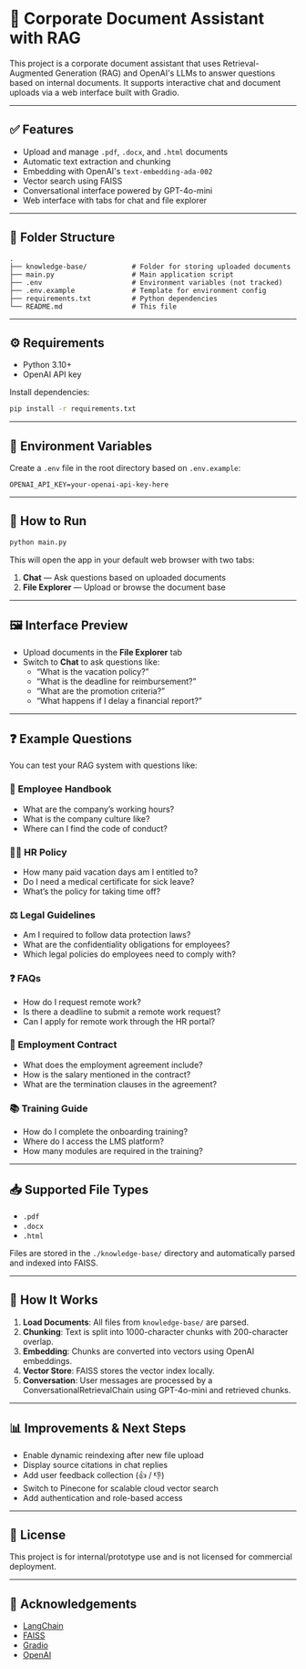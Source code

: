 # 🧠 Corporate Document Assistant with RAG

This project is a corporate document assistant that uses Retrieval-Augmented Generation (RAG) and OpenAI's LLMs to answer questions based on internal documents. It supports interactive chat and document uploads via a web interface built with Gradio.

---

## ✅ Features

- Upload and manage `.pdf`, `.docx`, and `.html` documents
- Automatic text extraction and chunking
- Embedding with OpenAI's `text-embedding-ada-002`
- Vector search using FAISS
- Conversational interface powered by GPT-4o-mini
- Web interface with tabs for chat and file explorer

---

## 📂 Folder Structure

```
.
├── knowledge-base/           # Folder for storing uploaded documents
├── main.py                   # Main application script
├── .env                      # Environment variables (not tracked)
├── .env.example              # Template for environment config
├── requirements.txt          # Python dependencies
└── README.md                 # This file
```

---

## ⚙️ Requirements

- Python 3.10+
- OpenAI API key

Install dependencies:
```bash
pip install -r requirements.txt
```

---

## 🔐 Environment Variables

Create a `.env` file in the root directory based on `.env.example`:

```
OPENAI_API_KEY=your-openai-api-key-here
```

---

## 🚀 How to Run

```bash
python main.py
```

This will open the app in your default web browser with two tabs:

1. **Chat** — Ask questions based on uploaded documents
2. **File Explorer** — Upload or browse the document base

---

## 🖼️ Interface Preview

- Upload documents in the **File Explorer** tab
- Switch to **Chat** to ask questions like:
  - “What is the vacation policy?”
  - “What is the deadline for reimbursement?”
  - “What are the promotion criteria?”
  - “What happens if I delay a financial report?”

---

## ❓ Example Questions

You can test your RAG system with questions like:

### 🧭 Employee Handbook
- What are the company’s working hours?
- What is the company culture like?
- Where can I find the code of conduct?

### 🧑‍💼 HR Policy
- How many paid vacation days am I entitled to?
- Do I need a medical certificate for sick leave?
- What’s the policy for taking time off?

### ⚖️ Legal Guidelines
- Am I required to follow data protection laws?
- What are the confidentiality obligations for employees?
- Which legal policies do employees need to comply with?

### ❓ FAQs
- How do I request remote work?
- Is there a deadline to submit a remote work request?
- Can I apply for remote work through the HR portal?

### 📝 Employment Contract
- What does the employment agreement include?
- How is the salary mentioned in the contract?
- What are the termination clauses in the agreement?

### 📚 Training Guide
- How do I complete the onboarding training?
- Where do I access the LMS platform?
- How many modules are required in the training?

---

## 📥 Supported File Types

- `.pdf`
- `.docx`
- `.html`

Files are stored in the `./knowledge-base/` directory and automatically parsed and indexed into FAISS.

---

## 🧠 How It Works

1. **Load Documents**: All files from `knowledge-base/` are parsed.
2. **Chunking**: Text is split into 1000-character chunks with 200-character overlap.
3. **Embedding**: Chunks are converted into vectors using OpenAI embeddings.
4. **Vector Store**: FAISS stores the vector index locally.
5. **Conversation**: User messages are processed by a ConversationalRetrievalChain using GPT-4o-mini and retrieved chunks.

---

## 📊 Improvements & Next Steps

- Enable dynamic reindexing after new file upload
- Display source citations in chat replies
- Add user feedback collection (👍 / 👎)
- Switch to Pinecone for scalable cloud vector search
- Add authentication and role-based access

---

## 📝 License

This project is for internal/prototype use and is not licensed for commercial deployment.

---

## 🙌 Acknowledgements

- [LangChain](https://www.langchain.com/)
- [FAISS](https://github.com/facebookresearch/faiss)
- [Gradio](https://www.gradio.app/)
- [OpenAI](https://platform.openai.com/)